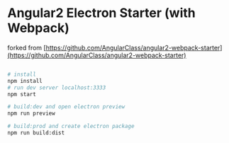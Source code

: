 
# Angular2 Electron Starter (with Webpack)
forked from [https://github.com/AngularClass/angular2-webpack-starter](https://github.com/AngularClass/angular2-webpack-starter)


```bash

# install
npm install
# run dev server localhost:3333
npm start

# build:dev and open electron preview
npm run preview

# build:prod and create electron package
npm run build:dist

```
